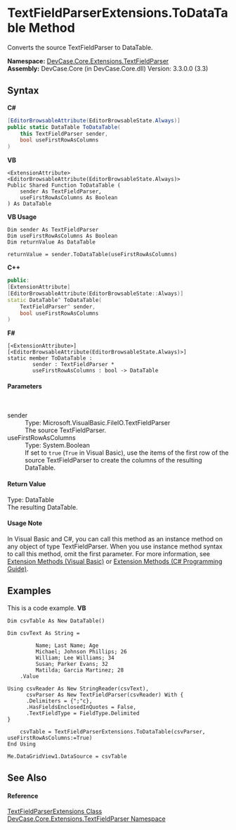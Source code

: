 # TextFieldParserExtensions.ToDataTable Method 
 

Converts the source TextFieldParser to DataTable.

**Namespace:**&nbsp;<a href="N_DevCase_Core_Extensions_TextFieldParser">DevCase.Core.Extensions.TextFieldParser</a><br />**Assembly:**&nbsp;DevCase.Core (in DevCase.Core.dll) Version: 3.3.0.0 (3.3)

## Syntax

**C#**<br />
``` C#
[EditorBrowsableAttribute(EditorBrowsableState.Always)]
public static DataTable ToDataTable(
	this TextFieldParser sender,
	bool useFirstRowAsColumns
)
```

**VB**<br />
``` VB
<ExtensionAttribute>
<EditorBrowsableAttribute(EditorBrowsableState.Always)>
Public Shared Function ToDataTable ( 
	sender As TextFieldParser,
	useFirstRowAsColumns As Boolean
) As DataTable
```

**VB Usage**<br />
``` VB Usage
Dim sender As TextFieldParser
Dim useFirstRowAsColumns As Boolean
Dim returnValue As DataTable

returnValue = sender.ToDataTable(useFirstRowAsColumns)
```

**C++**<br />
``` C++
public:
[ExtensionAttribute]
[EditorBrowsableAttribute(EditorBrowsableState::Always)]
static DataTable^ ToDataTable(
	TextFieldParser^ sender, 
	bool useFirstRowAsColumns
)
```

**F#**<br />
``` F#
[<ExtensionAttribute>]
[<EditorBrowsableAttribute(EditorBrowsableState.Always)>]
static member ToDataTable : 
        sender : TextFieldParser * 
        useFirstRowAsColumns : bool -> DataTable 

```


#### Parameters
&nbsp;<dl><dt>sender</dt><dd>Type: Microsoft.VisualBasic.FileIO.TextFieldParser<br />The source TextFieldParser.</dd><dt>useFirstRowAsColumns</dt><dd>Type: System.Boolean<br />If set to `true` (`True` in Visual Basic), use the items of the first row of the source TextFieldParser to create the columns of the resulting DataTable.</dd></dl>

#### Return Value
Type: DataTable<br />The resulting DataTable.

#### Usage Note
In Visual Basic and C#, you can call this method as an instance method on any object of type TextFieldParser. When you use instance method syntax to call this method, omit the first parameter. For more information, see <a href="https://docs.microsoft.com/dotnet/visual-basic/programming-guide/language-features/procedures/extension-methods">Extension Methods (Visual Basic)</a> or <a href="https://docs.microsoft.com/dotnet/csharp/programming-guide/classes-and-structs/extension-methods">Extension Methods (C# Programming Guide)</a>.

## Examples
This is a code example. 
**VB**<br />
``` VB
Dim csvTable As New DataTable()

Dim csvText As String =
    
         Name; Last Name; Age
         Michael; Johnson Phillips; 26
         William; Lee Williams; 34
         Susan; Parker Evans; 32
         Matilda; Garcia Martinez; 28
    .Value

Using csvReader As New StringReader(csvText),
      csvParser As New TextFieldParser(csvReader) With {
      .Delimiters = {";"c},
      .HasFieldsEnclosedInQuotes = False,
      .TextFieldType = FieldType.Delimited
}

    csvTable = TextFieldParserExtensions.ToDataTable(csvParser, useFirstRowAsColumns:=True)
End Using

Me.DataGridView1.DataSource = csvTable
```


## See Also


#### Reference
<a href="T_DevCase_Core_Extensions_TextFieldParser_TextFieldParserExtensions">TextFieldParserExtensions Class</a><br /><a href="N_DevCase_Core_Extensions_TextFieldParser">DevCase.Core.Extensions.TextFieldParser Namespace</a><br />